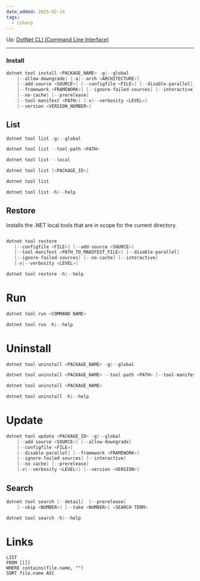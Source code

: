 ```yaml
---
date_added: 2025-02-14
tags:
  - csharp
---
```

Up: [DotNet CLI (Command Line Interface)](DotNet%20CLI%20(Command%20Line%20Interface).md)
___
### Install
```cs
dotnet tool install <PACKAGE_NAME> -g|--global
    [--allow-downgrade] [-a|--arch <ARCHITECTURE>]
    [--add-source <SOURCE>] [--configfile <FILE>] [--disable-parallel]
    [--framework <FRAMEWORK>] [--ignore-failed-sources] [--interactive]
    [--no-cache] [--prerelease]
    [--tool-manifest <PATH>] [-v|--verbosity <LEVEL>]
    [--version <VERSION_NUMBER>]
```

## List
 ```csharp
 dotnet tool list -g|--global

dotnet tool list --tool-path <PATH>

dotnet tool list --local

dotnet tool list [<PACKAGE_ID>]

dotnet tool list

dotnet tool list -h|--help
 ```
## Restore
Installs the .NET local tools that are in scope for the current directory.
 ```csharp
 
 dotnet tool restore
    [--configfile <FILE>] [--add-source <SOURCE>]
    [--tool-manifest <PATH_TO_MANIFEST_FILE>] [--disable-parallel]
    [--ignore-failed-sources] [--no-cache] [--interactive]
    [-v|--verbosity <LEVEL>]

dotnet tool restore -h|--help
 ```

# Run
```cs
dotnet tool run <COMMAND NAME>

dotnet tool run -h|--help
```

# Uninstall
```cs 
dotnet tool uninstall <PACKAGE_NAME> -g|--global

dotnet tool uninstall <PACKAGE_NAME> --tool-path <PATH> [--tool-manifest <PATH>]

dotnet tool uninstall <PACKAGE_NAME>

dotnet tool uninstall -h|--help
```

# Update

```cs
dotnet tool update <PACKAGE_ID> -g|--global
    [--add-source <SOURCE>] [--allow-downgrade]
    [--configfile <FILE>]
    [--disable-parallel] [--framework <FRAMEWORK>]
    [--ignore-failed-sources] [--interactive]
    [--no-cache] [--prerelease]
    [-v|--verbosity <LEVEL>] [--version <VERSION>]
```

## Search
```cs
dotnet tool search [--detail]  [--prerelease]
    [--skip <NUMBER>] [--take <NUMBER>] <SEARCH TERM>

dotnet tool search -h|--help
```
# Links
```dataview
LIST
FROM [[]]
WHERE contains(file.name, "")
SORT file.name ASC
```
